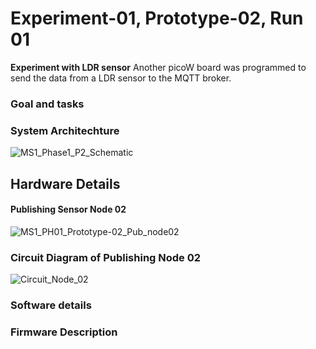 # Experiment-01, Prototype-02, Run 01

 **Experiment with LDR sensor** 
 Another picoW board was programmed to send the data from a LDR sensor to the MQTT broker.

### Goal and tasks


### System Architechture


![MS1_Phase1_P2_Schematic](https://github.com/Vishusharma296/Measurement_Systems/assets/73486657/668bcc05-954c-4932-acb0-29e5eaa00bba)


## Hardware Details

#### Publishing Sensor Node 02

![MS1_PH01_Prototype-02_Pub_node02](https://github.com/Vishusharma296/Measurement_Systems/assets/73486657/4eee01d1-d0dc-4580-9d5c-39dbb9945763)


### Circuit Diagram of Publishing Node 02


![Circuit_Node_02](https://github.com/Vishusharma296/Measurement_Systems/assets/73486657/100ce6c4-e305-4881-8ff1-8499659797f6)


### Software details


### Firmware Description

